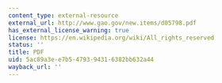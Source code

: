 ```yaml
---
content_type: external-resource
external_url: http://www.gao.gov/new.items/d05798.pdf
has_external_license_warning: true
license: https://en.wikipedia.org/wiki/All_rights_reserved
status: ''
title: PDF
uid: 5ac89a3e-e7b5-4793-9431-6382bb632a44
wayback_url: ''
---
```


